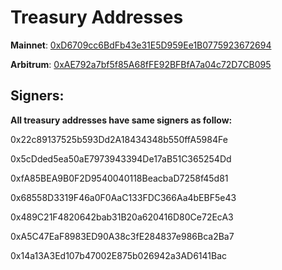 # Treasury Addresses

**Mainnet**: [0xD6709cc6BdFb43e31E5D959Ee1B0775923672694](https://etherscan.io/address/0xD6709cc6BdFb43e31E5D959Ee1B0775923672694)

**Arbitrum**: [0xAE792a7bf5f85A68fFE92BFBfA7a04c72D7CB095](https://arbiscan.io/address/0xAE792a7bf5f85A68fFE92BFBfA7a04c72D7CB095)

## Signers:
**All treasury addresses have same signers as follow:**

0x22c89137525b593Dd2A18434348b550ffA5984Fe

0x5cDded5ea50aE7973943394De17aB51C365254Dd

0xfA85BEA9B0F2D9540040118BeacbaD7258f45d81

0x68558D3319F46a0F0AaC133FDC366Aa4bEBF5e43

0x489C21F4820642bab31B20a620416D80Ce72EcA3

0xA5C47EaF8983ED90A38c3fE284837e986Bca2Ba7

0x14a13A3Ed107b47002E875b026942a3AD6141Bac
